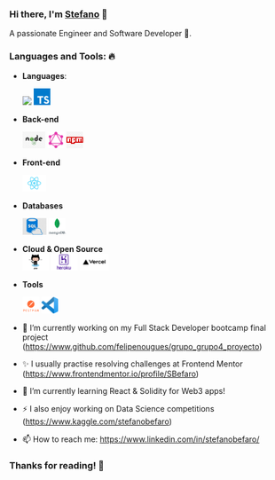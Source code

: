 ### Hi there, I'm [Stefano](https://github.com/SBefaro)  👋
A passionate Engineer and Software Developer 🚀.

<!--
**SBefaro/SBefaro** is a ✨ _special_ ✨ repository because its `README.md` (this file) appears on your GitHub profile.
-->






### Languages and Tools: 🔥

- **Languages**: 

  <code><img height="30" src="https://github.com/SBefaro/SBefaro/tree/main/assets/js.png" style="max-width:100%;"></code> 
  <code><img height="30" src="https://github.com/sbefaro/sbefaro/blob/master/assets/ts.png" style="max-width:100%;"></code>

- **Back-end**

  <code><img height="30" src="https://github.com/sbefaro/sbefaro/blob/master/assets/nodejs.jpg" style="max-width:100%;"></code>
  <code><img height="30" src="https://github.com/sbefaro/sbefaro/blob/master/assets/graphQL.png" style="max-width:100%;"></code>
  <code><img height="30" src="https://github.com/sbefaro/sbefaro/blob/master/assets/npm.jpg" style="max-width:100%;"></code>

- **Front-end**
 
  <code><img height="30" src="https://github.com/sbefaro/sbefaro/blob/master/assets/reactjs.png" style="max-width:100%;"></code>

- **Databases**  

  <code><img height="30" src="https://github.com/sbefaro/sbefaro/blob/master/assets/sql.jpg" style="max-width:100%;"></code>
  <code><img height="30" src="https://github.com/sbefaro/sbefaro/blob/master/assets/mongodb.jpeg" style="max-width:100%;"></code>

- **Cloud & Open Source**  
  <code><img height="30" src="https://github.com/sbefaro/sbefaro/blob/master/assets/github.jpg" style="max-width:100%;"></code>
  <code><img height="30" src="https://github.com/sbefaro/sbefaro/blob/master/assets/heroku.png" style="max-width:100%;"></code>
    <code><img height="30" src="https://github.com/sbefaro/sbefaro/blob/master/assets/vercel.png" style="max-width:100%;"></code>

- **Tools**

  <code><img height="30" src="https://github.com/sbefaro/sbefaro/blob/master/assets/postman.png" style="max-width:100%;"></code>
  <code><img height="30" src="https://github.com/sbefaro/sbefaro/blob/master/assets/vscode.png" style="max-width:100%;"></code>

- 🔭 I’m currently working on my Full Stack Developer bootcamp final project (https://www.github.com/felipenougues/grupo_grupo4_proyecto)
- ✨ I usually practise resolving challenges at Frontend Mentor (https://www.frontendmentor.io/profile/SBefaro)
- 🌱 I’m currently learning React & Solidity for Web3 apps!
- ⚡ I also enjoy working on Data Science competitions (https://www.kaggle.com/stefanobefaro)
- 📫 How to reach me: https://www.linkedin.com/in/stefanobefaro/

<h3 align="left"> Thanks for reading! 🧡</h3>
